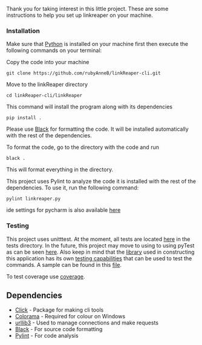 Thank you for taking interest in this little project. These are some instructions to help you set up linkreaper on your machine.

### Installation
 Make sure that [Python](https://www.python.org/) is installed on your machine first then execute the following commands on your terminal:
 
 Copy the code into your machine
  
    git clone https://github.com/rubyAnneB/linkReaper-cli.git
 Move to the linkReaper directory
  
    cd linkReaper-cli/linkReaper

This command will install the program along with its dependencies    
    
    pip install .



Please use [Black](https://pypi.org/project/black/) for formatting the code. It will be installed automatically with the rest of the dependencies.

To format the code, go to the directory with the code and run

    black .

This will format everything in the directory.


This project uses Pylint to analyze the code it is installed with the rest of the dependencies. 
To use it, run the following command:

    pylint linkreaper.py

ide settings for pycharm is also available [here](settings.zip)

### Testing 

This project uses unitttest. At the moment, all tests are located [here](tests/test.py) in the tests directory. In the future, this project may move to using to 
using pyTest as can be seen [here](tests/test_.py). Also keep in mind that the [library](https://click.palletsprojects.com/en/7.x/) used in constructing this application
has its own [testing capabilities](https://click.palletsprojects.com/en/7.x/testing/?highlight=test) that can be used to test the commands.
A sample can be found in this [file](tests/test_.py). 

To test coverage use [coverage](https://coverage.readthedocs.io/en/coverage-5.3/).        


## Dependencies
* [Click](https://click.palletsprojects.com/en/7.x/) - Package for making cli tools    
* [Colorama](https://pypi.org/project/colorama/) - Required for colour on Windows
* [urllib3](https://urllib3.readthedocs.io/en/latest/) - Used to manage connections and make requests
* [Black](https://pypi.org/project/black/) - For source code formatting
* [Pylint](http://pylint.pycqa.org/en/latest/user_guide/installation.html) - For code analysis
